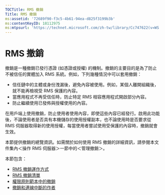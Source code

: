 ```yaml
---
TOCTitle: RMS 撤銷
Title: RMS 撤銷
ms:assetid: '72689f90-f3c5-4b61-94ea-d825f3199b3b'
ms:contentKeyID: 18112975
ms:mtpsurl: 'https://technet.microsoft.com/zh-tw/library/Cc747622(v=WS.10)'
---
```


RMS 撤銷
========

撤銷是一種撤銷已發行憑證 (如憑證或授權) 的機制。撤銷的主要目的是為了防止不被信任的實體加入 RMS 系統。例如，下列幾種情況中可以套用撤銷：

-   信任鏈中的主體或身份洩漏後，避免內容被使用。例如，某個人離開組織後，就不能再檢視受 RMS 保護的內容。
-   當應用程式不再受信任時，防止特定 RMS 相容應用程式開啟部分內容。
-   防止繼續使用已發佈與授權使用的內容。

在用戶端上使用撤銷，防止使用者使用內容，即使這些內容已經發行。啟用此功能後，不論使用者是否具有本機儲存的使用授權副本，也不論使用時是否要求從 RMS 伺服器取得新的使用授權，每當使用者嘗試使用受保護的內容時，撤銷就會生效。

本節提供撤銷的總覽資訊。如需關於如何使用 RMS 撤銷的詳細資訊，請參閱本文件集內＜操作 RMS 伺服器＞一節中的＜管理撤銷＞。

本節包含：

-   [RMS 撤銷運作方式](https://technet.microsoft.com/469e3938-a59b-4c92-9779-ead64e724d00)
-   [RMS 撤銷清單](https://technet.microsoft.com/688d4dfa-c928-4b2f-8116-2f9e87d2b6f7)
-   [權限原則範本中的撤銷](https://technet.microsoft.com/287c5b92-fcb5-4295-9c2b-4e37e643beb2)
-   [撤銷和連線中斷的作者](https://technet.microsoft.com/a9cf0541-9101-4e90-9c56-7c1b9a8deca6)
